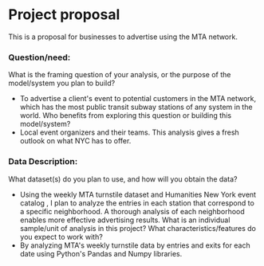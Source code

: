 # Project proposal 
This is a proposal for businesses to advertise using the MTA network.

### **Question/need:**

What is the framing question of your analysis, or the purpose of the model/system you plan to build?
  - To advertise a client's event to potential customers in the MTA network, which has the most public transit subway stations of any system in the world.
Who benefits from exploring this question or building this model/system?
  - Local event organizers and their teams. This analysis gives a fresh outlook on what NYC has to offer.

### **Data Description:**

What dataset(s) do you plan to use, and how will you obtain the data?
   - Using the weekly MTA turnstile dataset and Humanities New York event catalog , I plan to analyze the entries in each station that correspond to a specific neighborhood. A thorough analysis of each neighborhood enables more effective advertising results.
What is an individual sample/unit of analysis in this project? What characteristics/features do you expect to work with?
   - By analyzing MTA's weekly turnstile data by entries and exits for each date using Python's Pandas and Numpy libraries.
